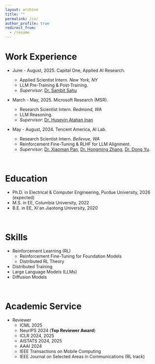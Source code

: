 ```yaml
---
layout: archive
title: ""
permalink: /cv/
author_profile: true
redirect_from:
  - /resume
---
```


Work Experience
======
* June - August, 2025.  Capital One, Applied AI Research.
  * Applied Scientist Intern.  *New York, NY*
  * LLM Pre-Training & Post-Training.
  * *Supervisor*: [Dr. Sambit Sahu](https://scholar.google.com/citations?user=lhCvmjkAAAAJ&hl=en)

* March - May, 2025.  Microsoft Research (MSR).
  * Research Scientist Intern.  *Redmond, WA*
  * LLM Reasoning.
  * *Supervisor*: [Dr. Huseyin Atahan Inan](https://www.microsoft.com/en-us/research/people/huinan/)

* May - August, 2024.  Tencent America, AI Lab.
  * Research Scientist Intern.  *Bellevue, WA*
  * Reinforcement Fine-Tuning & RLHF for LLM Alignment.
  * *Supervisor*: [Dr. Xiaoman Pan](https://scholar.google.com/citations?user=tRPF03IAAAAJ), [Dr. Hongming Zhang](https://scholar.google.com/citations?user=i5ETuuQAAAAJ), [Dr. Dong Yu](https://scholar.google.com/citations?hl=en&user=tMY31_gAAAAJ&view_op=list_works&sortby=pubdate).

<br>

Education
======
* Ph.D. in Electrical & Computer Engineering, Purdue University, 2026 (expected)
* M.S. in EE, Columbia University, 2022
* B.E. in EE, Xi'an Jiaotong University, 2020

<br>

Skills
======
* Reinforcement Learning (RL)
  * Reinforcement Fine-Tuning for Foundation Models
  * Distributed RL Theory
* Distributed Training
* Large Language Models (LLMs)
* Diffusion Models

<br>

Academic Service
======
* Reviewer
  * ICML 2025
  * NeurIPS 2024 (**Top Reviewer Award**)
  * ICLR 2024, 2025
  * AISTATS 2024, 2025
  * AAAI 2024
  * IEEE Transactions on Mobile Computing
  * IEEE Journal on Selected Areas in Communications (RL track)
